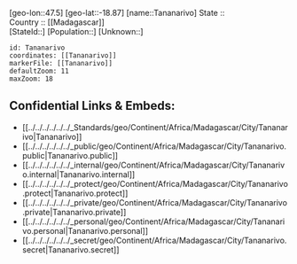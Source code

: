 ﻿---
location: [-18.87,47.5] 
mapzoom: [7,12] 
mapmarker: city 
type: City
tags:
- geo/City


SpocWebEntityId: 34751
isDeleted: false
confidential: public

---
[geo-lon::47.5] 
[geo-lat::-18.87] 
[name::Tananarivo] 
State ::  
Country :: [[Madagascar]]  
[StateId::] 
[Population::] 
[Unknown::] 


```leaflet
id: Tananarivo
coordinates: [[Tananarivo]] 
markerFile: [[Tananarivo]] 
defaultZoom: 11 
maxZoom: 18
```


## Confidential Links & Embeds: 
- [[../../../../../../_Standards/geo/Continent/Africa/Madagascar/City/Tananarivo|Tananarivo]] 
- [[../../../../../../_public/geo/Continent/Africa/Madagascar/City/Tananarivo.public|Tananarivo.public]] 
- [[../../../../../../_internal/geo/Continent/Africa/Madagascar/City/Tananarivo.internal|Tananarivo.internal]] 
- [[../../../../../../_protect/geo/Continent/Africa/Madagascar/City/Tananarivo.protect|Tananarivo.protect]] 
- [[../../../../../../_private/geo/Continent/Africa/Madagascar/City/Tananarivo.private|Tananarivo.private]] 
- [[../../../../../../_personal/geo/Continent/Africa/Madagascar/City/Tananarivo.personal|Tananarivo.personal]] 
- [[../../../../../../_secret/geo/Continent/Africa/Madagascar/City/Tananarivo.secret|Tananarivo.secret]] 
